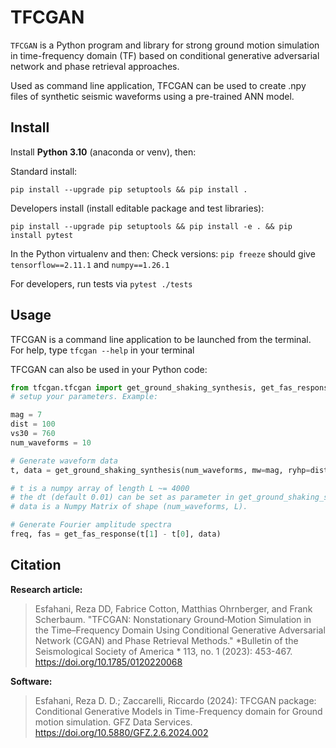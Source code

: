 # TFCGAN


`TFCGAN` is a Python program and library for strong ground motion simulation 
in time-frequency domain (TF) based on conditional generative adversarial 
network and phase retrieval approaches.

Used as command line application, TFCGAN can be used to create .npy files
of synthetic seismic waveforms using a pre-trained ANN model.

## Install

Install **Python 3.10** (anaconda or venv), then:

Standard install:
```commandline
pip install --upgrade pip setuptools && pip install .
```

Developers install (install editable package and test libraries):
```commandline
pip install --upgrade pip setuptools && pip install -e . && pip install pytest
```

In the Python virtualenv and then:
Check versions: `pip freeze` should give `tensorflow==2.11.1` and `numpy==1.26.1`

For developers, run tests via `pytest ./tests`


## Usage

TFCGAN is a command line application to be launched from the terminal. For help, 
type `tfcgan --help` in your terminal

TFCGAN can also be used in your Python code:

```python
from tfcgan.tfcgan import get_ground_shaking_synthesis, get_fas_response
# setup your parameters. Example:

mag = 7
dist = 100
vs30 = 760
num_waveforms = 10

# Generate waveform data
t, data = get_ground_shaking_synthesis(num_waveforms, mw=mag, ryhp=dist, vs30=vs30)

# t is a numpy array of length L ~= 4000
# the dt (default 0.01) can be set as parameter in get_ground_shaking_synthesis
# data is a Numpy Matrix of shape (num_waveforms, L).

# Generate Fourier amplitude spectra
freq, fas = get_fas_response(t[1] - t[0], data)
```

## Citation

**Research article:**


>Esfahani, Reza DD, Fabrice Cotton, Matthias Ohrnberger, and Frank Scherbaum. "TFCGAN: Nonstationary Ground‐Motion Simulation in the Time–Frequency Domain Using Conditional Generative Adversarial Network (CGAN) and Phase Retrieval Methods."  *Bulletin of the Seismological Society of America * 113, no. 1 (2023): 453-467. https://doi.org/10.1785/0120220068

**Software:**

>Esfahani, Reza D. D.; Zaccarelli, Riccardo (2024): TFCGAN package: Conditional Generative Models in Time-Frequency domain for Ground motion simulation. GFZ Data Services. https://doi.org/10.5880/GFZ.2.6.2024.002

 



